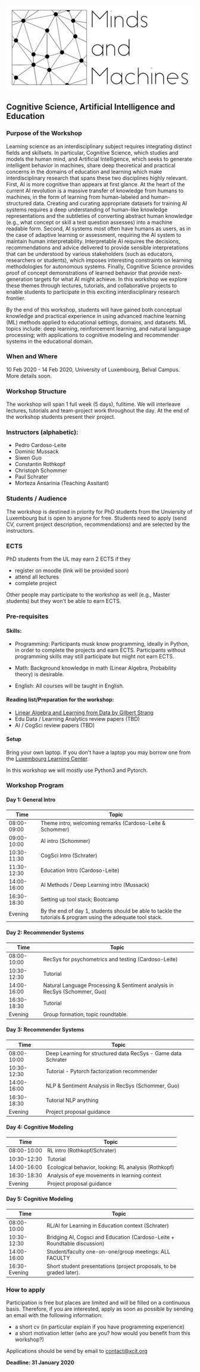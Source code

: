 ![workshop header logo](./img/minds_and_machines_header.png "workshop header logo")

## Cognitive Science, Artificial Intelligence and Education

### Purpose of the Workshop
Learning science as an interdisciplinary subject requires integrating distinct fields and skillsets. In particular, Cognitive Science, which studies and models the human mind, and Artificial Intelligence, which seeks to generate intelligent behavior in machines, share deep theoretical and practical concerns in the domains of education and learning which make interdisciplinary research that spans these two disciplines highly relevant. First, AI is more cognitive than appears at first glance. At the heart of the current AI revolution is a massive transfer of knowledge from humans to machines, in the form of learning from human-labeled and human-structured data. Creating and curating appropriate datasets for training AI systems requires a deep understanding of human-like knowledge representations and the subtleties of converting abstract human knowledge (e.g., what concept or skill a test question assesses) into a machine readable form. Second, AI systems most often have humans as users, as in the case of adaptive learning or assessment, requiring the AI system to maintain human interpretability. Interpretable AI requires the decisions, recommendations and advice delivered to provide sensible interpretations that can be understood by various stakeholders (such as educators, researchers or students), which imposes interesting constraints on learning methodologies for autonomous systems. Finally, Cognitive Science provides proof of concept demonstrations of learned behavior that provide next-generation targets for what AI might achieve. In this workshop we explore these themes through lectures, tutorials, and collaborative projects to enable students to participate in this exciting interdisciplinary research frontier.

By the end of this workshop, students will have gained both conceptual knowledge and practical experience in using advanced machine learning (ML) methods applied to educational settings, domains, and datasets. ML topics include: deep learning, reinforcement learning, and natural language processing; with applications to cognitive modeling and recommender systems in the educational domain.


### When and Where
10 Feb 2020 - 14 Feb 2020, University of Luxembourg, Belval Campus. More details soon.


### Workshop Structure
The workshop will span 1 full week (5 days), fulltime.
We will interleave lectures, tutorials and team-project work throughout the day.
At the end of the workshop students present their project.

### Instructors (alphabetic):
 - Pedro Cardoso-Leite
 - Dominic Mussack
 - Siwen Guo
 - Constantin Rothkopf
 - Christoph Schommer
 - Paul Schrater
 - Morteza Ansarinia (Teaching Assitant)

### Students / Audience

The workshop is destined in priority for PhD students from the Unviersity of Luxembourg but is open to anyone for free. Students need to apply (send CV, current project description, recommendations) and are selected by the instructors.


### ECTS
PhD students from the UL may earn 2 ECTS if they
 - register on moodle (link will be provided soon)
 - attend all lectures
 - complete project

Other people may participate to the workshop as well (e.g., Master students) but they won't be able to earn ECTS.


### Pre-requisites
#### Skills:
 - Programming: Participants musk know programming, ideally in Python, in order to complete the projects and earn ECTS. Participants without programming skills may still participate but might not earn ECTS.

 - Math: Background knowledge in math (Linear Algebra, Probability theory) is desirable.

 - English: All courses will be taught in English.



#### Reading list/Preparation for the workshop:
 - [Linear Algebra and Learning from Data by Gilbert Strang](http://math.mit.edu/~gs/learningfromdata/)
 - Edu Data / Learning Analytics review papers (TBD)
 - AI / CogSci review papers (TBD)

#### Setup
Bring your own laptop. If you don't have a laptop you may borrow one from the [Luxembourg Learning Center](https://wwwen.uni.lu/luxembourg_learning_centre/services/borrowing_laptops).

In this workshop we will mostly use Python3 and Pytorch.


### Workshop Program

#### Day 1:  General Intro

| Time | Topic |
|----|----|
| 08:00-09:00 | Theme intro, welcoming remarks (Cardoso-Leite & Schommer) |
| 09:00-10:00 | AI intro (Schommer) |
| 10:30-11:30 | CogSci Intro (Schrater) |
| 11:30-12:30 | Education Intro	(Cardoso-Leite) |
| 14:00-16:00 | AI Methods / Deep Learning intro (Mussack) |
| 16:30-18:30 | Setting up tool stack; Bootcamp |
| Evening | By the end of day 1, students should be able to tackle the tutorials & program using the adequate tool stack.|



#### Day 2: Recommender Systems

| Time | Topic |
|----|----|
| 08:00-10:00 | RecSys for psychometrics and testing (Cardoso-Leite) |
| 10:30-12:30 | Tutorial |
| 14:00-16:00 | Natural Language Processing & Sentiment analysis in RecSys (Schommer, Guo) |
| 16:30-18:30 | Tutorial |
| Evening | Group formation, topic roundtable.|


#### Day 3: Recommender Systems

| Time | Topic |
|----|----|
| 08:00-10:00 | Deep Learning for structured data RecSys - Game data Schrater |
| 10:30-12:30 | Tutorial - Pytorch factorization recommender |
| 14:00-16:00 | NLP & Sentiment Analysis in RecSys (Schommer, Guo) |
| 16:30-18:30 |  Tutorial NLP anything |
| Evening | Project proposal guidance |



#### Day 4: Cognitive Modeling

| Time | Topic |
|----|----|
| 08:00-10:00 | RL intro (Rothkopf/Schrater) |
| 10:30-12:30 | Tutorial |
| 14:00-16:00 | Ecological behavior, looking:  RL analysis (Rothkopf) |
| 16:30-18:30 | Analysis of eye movements in learning context |
| Evening | Project proposal guidance |


#### Day 5: Cognitive Modeling

| Time | Topic |
|----|----|
| 08:00-10:00 | RL/AI for Learning in Education context (Schrater) |
| 10:30-12:30 | Bridging AI, Cogsci and Education  (Cardoso-Leite + Roundtable discussion) |
| 14:00-16:00 | Student/faculty one-on-one/group meetings:  ALL FACULTY
| 16:30-Evening | Short student presentations (project proposals, to be graded later).|



### How to apply
Participation is free but places are limited and will be filled on a continuous basis. Therefore, if you are interested, apply as soon as possible by sending an email with the following information:
 - a short cv (in particular explain if you have programming experience)
 - a short motivation letter (who are you? how would you benefit from this workshop?)

Applications should be send by email to [contact@xcit.org](contact@xcit.org)

**Deadline: 31 January 2020**
